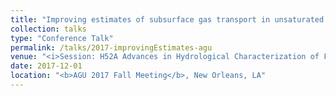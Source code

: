 ```yaml
---
title: "Improving estimates of subsurface gas transport in unsaturated fractured media using field tracer data and numerical methods"
collection: talks
type: "Conference Talk"
permalink: /talks/2017-improvingEstimates-agu
venue: "<i>Session: H52A Advances in Hydrological Characterization of Flow and Transport in Fractured Media: Numerical and Experimental Observations II</i>"
date: 2017-12-01
location: "<b>AGU 2017 Fall Meeting</b>, New Orleans, LA"
---
```


<!-- This is a description of your conference proceedings talk, note the different field in type. You can put anything in this field. -->




